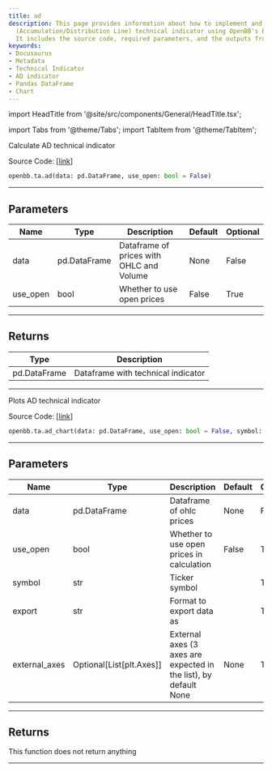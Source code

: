 ```yaml
---
title: ad
description: This page provides information about how to implement and plot the AD
  (Accumulation/Distribution Line) technical indicator using OpenBB's Python module.
  It includes the source code, required parameters, and the outputs from these functions.
keywords:
- Docusaurus
- Metadata
- Technical Indicator
- AD indicator
- Pandas DataFrame
- Chart
---
```


import HeadTitle from '@site/src/components/General/HeadTitle.tsx';

<HeadTitle title="ta.ad - Reference | OpenBB SDK Docs" />

import Tabs from '@theme/Tabs';
import TabItem from '@theme/TabItem';

<Tabs>
<TabItem value="model" label="Model" default>

Calculate AD technical indicator

Source Code: [[link](https://github.com/OpenBB-finance/OpenBB/tree/main/openbb_terminal/common/technical_analysis/volume_model.py#L17)]

```python
openbb.ta.ad(data: pd.DataFrame, use_open: bool = False)
```

---

## Parameters

| Name | Type | Description | Default | Optional |
| ---- | ---- | ----------- | ------- | -------- |
| data | pd.DataFrame | Dataframe of prices with OHLC and Volume | None | False |
| use_open | bool | Whether to use open prices | False | True |


---

## Returns

| Type | Description |
| ---- | ----------- |
| pd.DataFrame | Dataframe with technical indicator |
---

</TabItem>
<TabItem value="view" label="Chart">

Plots AD technical indicator

Source Code: [[link](https://github.com/OpenBB-finance/OpenBB/tree/main/openbb_terminal/common/technical_analysis/volume_view.py#L28)]

```python
openbb.ta.ad_chart(data: pd.DataFrame, use_open: bool = False, symbol: str = "", export: str = "", external_axes: Optional[List[matplotlib.axes._axes.Axes]] = None)
```

---

## Parameters

| Name | Type | Description | Default | Optional |
| ---- | ---- | ----------- | ------- | -------- |
| data | pd.DataFrame | Dataframe of ohlc prices | None | False |
| use_open | bool | Whether to use open prices in calculation | False | True |
| symbol | str | Ticker symbol |  | True |
| export | str | Format to export data as |  | True |
| external_axes | Optional[List[plt.Axes]] | External axes (3 axes are expected in the list), by default None | None | True |


---

## Returns

This function does not return anything

---

</TabItem>
</Tabs>
